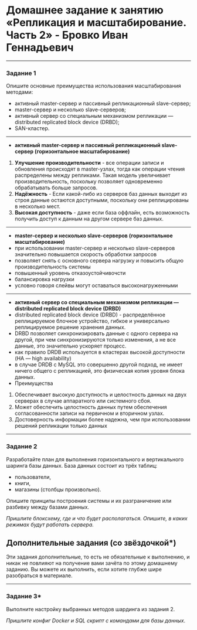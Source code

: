 # Домашнее задание к занятию «Репликация и масштабирование. Часть 2» - Бровко Иван Геннадьевич

---

### Задание 1

Опишите основные преимущества использования масштабирования методами:

- активный master-сервер и пассивный репликационный slave-сервер; 
- master-сервер и несколько slave-серверов;
- активный сервер со специальным механизмом репликации — distributed replicated block device (DRBD);
- SAN-кластер.
---
* **активный master-сервер и пассивный репликационный slave-сервер (горизонтальное масштабирование)**
1. **Улучшение производительности** - все операции записи и обновления происходят в master-узлах,
   тогда как операции чтения распределены между репликами.
   Такая модель увеличивает производительность, поскольку позволяет одновременно обрабатывать  больше запросов.
2. **Надёжность** - Если какой-либо из серверов баз данных выходит из строя данные остаются доступными,
   поскольку они реплицированы в несколько мест.
3. **Высокая доступность** - даже если база оффлайн, есть возможность получить доступ к данным на другом сервере баз данных.
---
* **master-сервер и несколько slave-серверов (горизонтальное масштабирование)**
* при использовании master-сервер и несколько slave-серверов значительно повышается скорость обработки запросов
* позволяет снять с основного сервера нагрузку и повысить общую производительность системы
* повышенный уровень отказоустойчивочсти
* балансировка нагрузки
* условно говоря слейвы могут оставаться высоконагруженными
---
* **активный сервер со специальным механизмом репликации — distributed replicated block device (DRBD)**
* distributed replicated block device (DRBD) - распределённое реплицируемое блочное устройство, гибкое и универсально реплицируемое решение хранения данных.
* DRBD позволяет синхронизировать данные с одного сервера на другой, при чем синхронизируются только изменения, а не все данные, это значительно ускоряет процесс.
* как правило DRDB используется в кластерах высокой доступности (HA — high availability)
* в случае DRDB c MySQL это совершенно другой подход, не имеет ничего общего с репликацией, это физическая копия уровня блока данных.
*  Преимущества
1. Обеспечивает высокую доступность и целостность данных на двух серверах в случае аппаратного или системного сбоя.
2. Может обеспечить целостность данных путем обеспечения согласованности записи на первичном и вторичном узлах.
3. Достоверность информации более надежна, чем при использовании решений репликации только данных

---

### Задание 2


Разработайте план для выполнения горизонтального и вертикального шаринга базы данных. База данных состоит из трёх таблиц: 

- пользователи, 
- книги, 
- магазины (столбцы произвольно). 

Опишите принципы построения системы и их разграничение или разбивку между базами данных.

*Пришлите блоксхему, где и что будет располагаться. Опишите, в каких режимах будут работать сервера.* 

## Дополнительные задания (со звёздочкой*)
Эти задания дополнительные, то есть не обязательные к выполнению, и никак не повлияют на получение вами зачёта по этому домашнему заданию. Вы можете их выполнить, если хотите глубже шире разобраться в материале.

---
### Задание 3*

Выполните настройку выбранных методов шардинга из задания 2.

*Пришлите конфиг Docker и SQL скрипт с командами для базы данных*.
